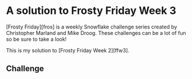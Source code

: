# A solution to Frosty Friday Week 3

[Frosty Friday][fros] is a weekly Snowflake challenge series
created by Christopher Marland and Mike Droog.
These challenges can be a lot of fun so be sure to take a look!

This is my solution to [Frosty Friday Week 2][ffw3].

## Challenge
